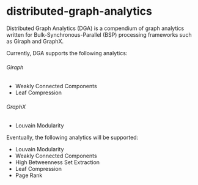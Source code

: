 distributed-graph-analytics
===========================

Distributed Graph Analytics (DGA) is a compendium of graph analytics written for Bulk-Synchronous-Parallel (BSP) processing frameworks such as Giraph and GraphX.

Currently, DGA supports the following analytics:

###### Giraph
- Weakly Connected Components
- Leaf Compression

###### GraphX
- Louvain Modularity

Eventually, the following analytics will be supported:

- Louvain Modularity
- Weakly Connected Components
- High Betweenness Set Extraction
- Leaf Compression
- Page Rank

